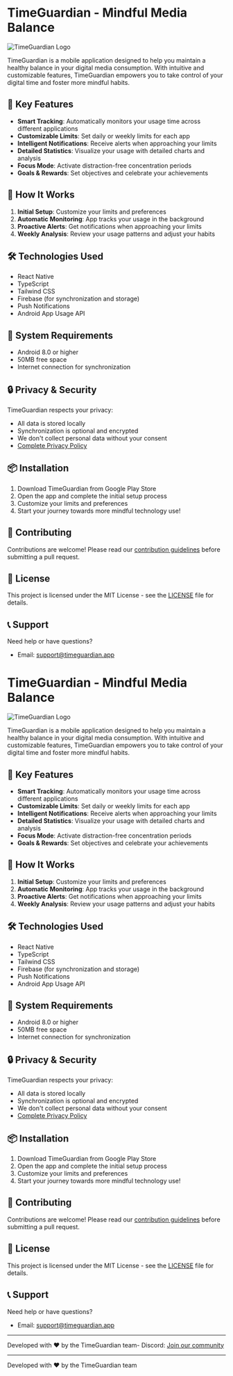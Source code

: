 # TimeGuardian - Mindful Media Balance

![TimeGuardian Logo](public/favicon.png)

TimeGuardian is a mobile application designed to help you maintain a healthy balance in your digital media consumption. With intuitive and customizable features, TimeGuardian empowers you to take control of your digital time and foster more mindful habits.

## 🎯 Key Features

- **Smart Tracking**: Automatically monitors your usage time across different applications
- **Customizable Limits**: Set daily or weekly limits for each app
- **Intelligent Notifications**: Receive alerts when approaching your limits
- **Detailed Statistics**: Visualize your usage with detailed charts and analysis
- **Focus Mode**: Activate distraction-free concentration periods
- **Goals & Rewards**: Set objectives and celebrate your achievements

## 🚀 How It Works

1. **Initial Setup**: Customize your limits and preferences
2. **Automatic Monitoring**: App tracks your usage in the background
3. **Proactive Alerts**: Get notifications when approaching your limits
4. **Weekly Analysis**: Review your usage patterns and adjust your habits

## 🛠️ Technologies Used

- React Native
- TypeScript
- Tailwind CSS
- Firebase (for synchronization and storage)
- Push Notifications
- Android App Usage API

## 📱 System Requirements

- Android 8.0 or higher
- 50MB free space
- Internet connection for synchronization

## 🔒 Privacy & Security

TimeGuardian respects your privacy:
- All data is stored locally
- Synchronization is optional and encrypted
- We don't collect personal data without your consent
- [Complete Privacy Policy](privacy-policy.md)

## 📦 Installation

1. Download TimeGuardian from Google Play Store
2. Open the app and complete the initial setup process
3. Customize your limits and preferences
4. Start your journey towards more mindful technology use!

## 🤝 Contributing

Contributions are welcome! Please read our [contribution guidelines](CONTRIBUTING.md) before submitting a pull request.

## 📄 License

This project is licensed under the MIT License - see the [LICENSE](LICENSE) file for details.

## 📞 Support

Need help or have questions?
- Email: support@timeguardian.app
# TimeGuardian - Mindful Media Balance

![TimeGuardian Logo](public/icon.png)

TimeGuardian is a mobile application designed to help you maintain a healthy balance in your digital media consumption. With intuitive and customizable features, TimeGuardian empowers you to take control of your digital time and foster more mindful habits.

## 🎯 Key Features

- **Smart Tracking**: Automatically monitors your usage time across different applications
- **Customizable Limits**: Set daily or weekly limits for each app
- **Intelligent Notifications**: Receive alerts when approaching your limits
- **Detailed Statistics**: Visualize your usage with detailed charts and analysis
- **Focus Mode**: Activate distraction-free concentration periods
- **Goals & Rewards**: Set objectives and celebrate your achievements

## 🚀 How It Works

1. **Initial Setup**: Customize your limits and preferences
2. **Automatic Monitoring**: App tracks your usage in the background
3. **Proactive Alerts**: Get notifications when approaching your limits
4. **Weekly Analysis**: Review your usage patterns and adjust your habits

## 🛠️ Technologies Used

- React Native
- TypeScript
- Tailwind CSS
- Firebase (for synchronization and storage)
- Push Notifications
- Android App Usage API

## 📱 System Requirements

- Android 8.0 or higher
- 50MB free space
- Internet connection for synchronization

## 🔒 Privacy & Security

TimeGuardian respects your privacy:
- All data is stored locally
- Synchronization is optional and encrypted
- We don't collect personal data without your consent
- [Complete Privacy Policy](privacy-policy.md)

## 📦 Installation

1. Download TimeGuardian from Google Play Store
2. Open the app and complete the initial setup process
3. Customize your limits and preferences
4. Start your journey towards more mindful technology use!

## 🤝 Contributing

Contributions are welcome! Please read our [contribution guidelines](CONTRIBUTING.md) before submitting a pull request.

## 📄 License

This project is licensed under the MIT License - see the [LICENSE](LICENSE) file for details.

## 📞 Support

Need help or have questions?
- Email: support@timeguardian.app

---

Developed with ❤️ by the TimeGuardian team- Discord: [Join our community](https://discord.gg/timeguardian)

---

Developed with ❤️ by the TimeGuardian team